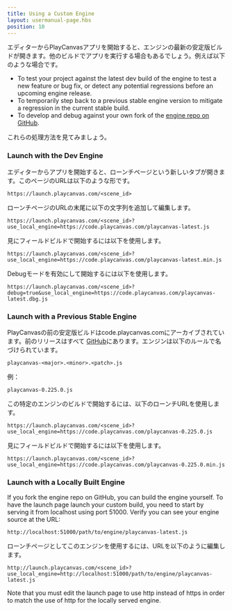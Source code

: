 ```yaml
---
title: Using a Custom Engine
layout: usermanual-page.hbs
position: 10
---
```


エディターからPlayCanvasアプリを開始すると、エンジンの最新の安定版ビルドが開きます。他のビルドでアプリを実行する場合もあるでしょう。例えば以下のような場合です。

* To test your project against the latest dev build of the engine to test a new feature or bug fix, or detect any potential regressions before an upcoming engine release.
* To temporarily step back to a previous stable engine version to mitigate a regression in the current stable build.
* To develop and debug against your own fork of the [engine repo on GitHub][1].

これらの処理方法を見てみましょう。

### Launch with the Dev Engine

エディターからアプリを開始すると、ローンチページという新しいタブが開きます。このページのURLは以下のような形です。

    https://launch.playcanvas.com/<scene_id>

ローンチページのURLの末尾に以下の文字列を追加して編集します。

    https://launch.playcanvas.com/<scene_id>?use_local_engine=https://code.playcanvas.com/playcanvas-latest.js

見にフィールドビルドで開始するには以下を使用します。

    https://launch.playcanvas.com/<scene_id>?use_local_engine=https://code.playcanvas.com/playcanvas-latest.min.js

Debugモードを有効にして開始するには以下を使用します。

    https://launch.playcanvas.com/<scene_id>?debug=true&use_local_engine=https://code.playcanvas.com/playcanvas-latest.dbg.js

### Launch with a Previous Stable Engine

PlayCanvasの前の安定版ビルドはcode.playcanvas.comにアーカイブされています。前のリリースはすべて [GitHub][2]にあります。エンジンは以下のルールで名づけられています。

    playcanvas-<major>.<minor>.<patch>.js

例：

    playcanvas-0.225.0.js

この特定のエンジンのビルドで開始するには、以下のローンチURLを使用します。

    https://launch.playcanvas.com/<scene_id>?use_local_engine=https://code.playcanvas.com/playcanvas-0.225.0.js

見にフィールドビルドで開始するには以下を使用します。

    https://launch.playcanvas.com/<scene_id>?use_local_engine=https://code.playcanvas.com/playcanvas-0.225.0.min.js

### Launch with a Locally Built Engine

If you fork the engine repo on GitHub, you can build the engine yourself. To have the launch page launch your custom build, you need to start by serving it from localhost using port 51000. Verify you can see your engine source at the URL:

    http://localhost:51000/path/to/engine/playcanvas-latest.js

ローンチページとしてこのエンジンを使用するには、URLを以下のように編集します。

    http://launch.playcanvas.com/<scene_id>?use_local_engine=http://localhost:51000/path/to/engine/playcanvas-latest.js

Note that you must edit the launch page to use http instead of https in order to match the use of http for the locally served engine.

[1]: https://github.com/playcanvas/engine
[2]: https://github.com/playcanvas/engine/releases
